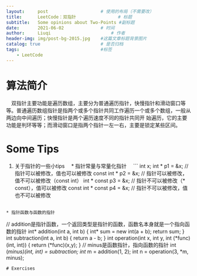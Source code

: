 ```yaml
---
layout:     post   				    # 使用的布局（不需要改）
title:      LeetCode：双指针 				# 标题 
subtitle:   Some opinions about Two-Points #副标题
date:       2021-06-02 				# 时间
author:     Liuqi 						# 作者
header-img: img/post-bg-2015.jpg 	#这篇文章标题背景图片 
catalog: true 						# 是否归档
tags:								#标签
    - LeetCode
---
```


# 算法简介
　双指针主要功能是遍历数组，主要分为普通遍历指针，快慢指针和滑动窗口等等。普通遍历数组指针是指两个或多个指针共同工作遍历一个或多个数组，一般从两边向中间遍历；快慢指针是两个遍历速度不同的指针共同开
始遍历，它的主要功能是判环等等；而滑动窗口是指两个指针一左一右，主要是锁定某些区间。
# Some Tips
1. 关于指针的一些小tips
　* 指针常量与常量化指针
　```
  int x;
  int * p1 = &x; // 指针可以被修改，值也可以被修改
  const int * p2 = &x; // 指针可以被修改，值不可以被修改（const int）
  int * const p3 = &x; // 指针不可以被修改（* const），值可以被修改
  const int * const p4 = &x; // 指针不可以被修改，值也不可以被修改
  ```
  
  * 指针函数与函数的指针
  ```
  // addition是指针函数，一个返回类型是指针的函数，函数名本身就是一个指向函数的指针
  int* addition(int a, int b) {
  int* sum = new int(a + b);
  return sum;
  }
  int subtraction(int a, int b) {
  return a - b;
  }
  int operation(int x, int y, int (*func)(int, int)) {
  return (*func)(x,y);
  }
  // minus是函数指针，指向函数的指针
  int (*minus)(int, int) = subtraction;
  int* m = addition(1, 2);
  int n = operation(3, *m, minus);
  ```
# Exercises
